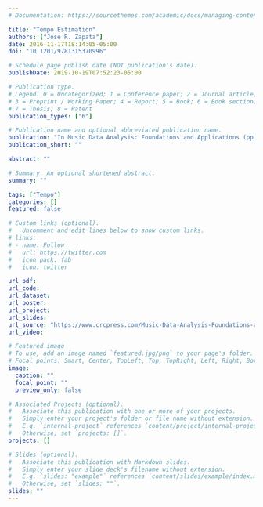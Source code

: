 ```yaml
---
# Documentation: https://sourcethemes.com/academic/docs/managing-content/

title: "Tempo Estimation"
authors: ["Jose R. Zapata"]
date: 2016-11-17T18:14:05-05:00
doi: "10.1201/9781315370996"

# Schedule page publish date (NOT publication's date).
publishDate: 2019-10-19T07:52:23-05:00

# Publication type.
# Legend: 0 = Uncategorized; 1 = Conference paper; 2 = Journal article;
# 3 = Preprint / Working Paper; 4 = Report; 5 = Book; 6 = Book section;
# 7 = Thesis; 8 = Patent
publication_types: ["6"]

# Publication name and optional abbreviated publication name.
publication: "In Music Data Analysis: Foundations and Applications (pp. 493-510), Claus Weihs, Dietmar Jannach, Igor Vatolkin, Guenter Rudolph (Eds.), Chapman & Hall/CRC, 2016, ISBN 9781498719568"
publication_short: ""

abstract: ""

# Summary. An optional shortened abstract.
summary: ""

tags: ["Tempo"]
categories: []
featured: false

# Custom links (optional).
#   Uncomment and edit lines below to show custom links.
# links:
# - name: Follow
#   url: https://twitter.com
#   icon_pack: fab
#   icon: twitter

url_pdf:
url_code:
url_dataset:
url_poster:
url_project:
url_slides:
url_source: "https://www.crcpress.com/Music-Data-Analysis-Foundations-and-Applications/Weihs-Jannach-Vatolkin-Rudolph/p/book/9781498719568"
url_video:

# Featured image
# To use, add an image named `featured.jpg/png` to your page's folder. 
# Focal points: Smart, Center, TopLeft, Top, TopRight, Left, Right, BottomLeft, Bottom, BottomRight.
image:
  caption: ""
  focal_point: ""
  preview_only: false

# Associated Projects (optional).
#   Associate this publication with one or more of your projects.
#   Simply enter your project's folder or file name without extension.
#   E.g. `internal-project` references `content/project/internal-project/index.md`.
#   Otherwise, set `projects: []`.
projects: []

# Slides (optional).
#   Associate this publication with Markdown slides.
#   Simply enter your slide deck's filename without extension.
#   E.g. `slides: "example"` references `content/slides/example/index.md`.
#   Otherwise, set `slides: ""`.
slides: ""
---
```

